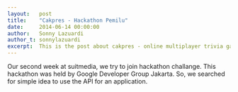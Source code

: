 ```yaml
---
layout:   post
title:    "Cakpres - Hackathon Pemilu"
date:     2014-06-14 00:00:00
author:   Sonny Lazuardi
author_t: sonnylazuardi
excerpt:  This is the post about cakpres - online multiplayer trivia game
---
```


Our second week at suitmedia, we try to join hackathon challange. This hackathon was held by Google Developer Group Jakarta. So, we searched for simple idea to use the API for an application.  

[jekyll]:    http://jekyllrb.com
[gh-pages]:  https://pages.github.com/